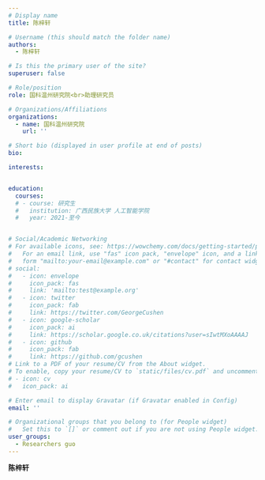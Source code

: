 ```yaml
---
# Display name
title: 陈梓轩

# Username (this should match the folder name)
authors:
  - 陈梓轩

# Is this the primary user of the site?
superuser: false

# Role/position
role: 国科温州研究院<br>助理研究员

# Organizations/Affiliations
organizations:
  - name: 国科温州研究院
    url: ''

# Short bio (displayed in user profile at end of posts)
bio:

interests:


education:
  courses:
  # - course: 研究生
  #   institution: 广西民族大学 人工智能学院
  #   year: 2021-至今


# Social/Academic Networking
# For available icons, see: https://wowchemy.com/docs/getting-started/page-builder/#icons
#   For an email link, use "fas" icon pack, "envelope" icon, and a link in the
#   form "mailto:your-email@example.com" or "#contact" for contact widget.
# social:
#   - icon: envelope
#     icon_pack: fas
#     link: 'mailto:test@example.org'
#   - icon: twitter
#     icon_pack: fab  
#     link: https://twitter.com/GeorgeCushen
#   - icon: google-scholar
#     icon_pack: ai
#     link: https://scholar.google.co.uk/citations?user=sIwtMXoAAAAJ
#   - icon: github
#     icon_pack: fab
#     link: https://github.com/gcushen
# Link to a PDF of your resume/CV from the About widget.
# To enable, copy your resume/CV to `static/files/cv.pdf` and uncomment the lines below.
# - icon: cv
#   icon_pack: ai 

# Enter email to display Gravatar (if Gravatar enabled in Config)
email: ''

# Organizational groups that you belong to (for People widget)
#   Set this to `[]` or comment out if you are not using People widget.
user_groups:
  - Researchers guo
---
```

**陈梓轩**

